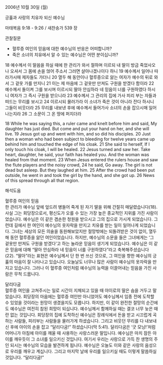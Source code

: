 2006년 10월 30일 (월)

긍휼과 사랑의 치유자 되신 예수님



마태복음 9:18 - 9:26 / 새찬송가 539 장


관찰질문

- 혈루증 여인의 믿음에 대한 예수님의 반응은 어떠합니까?
- 죽은 소녀의 치유에서 알 수 있는 예수님은 어떤 분이십니까? 


18 예수께서 이 말씀을 하실 때에 한 관리가 와서 절하며 이르되 내 딸이 방금 죽었사오나 오셔서 그 몸에 손을 얹어 주소서 그러면 살아나겠나이다 하니 19 예수께서 일어나 따라가시매 제자들도 가더니 20 열두 해 동안이나 혈루증으로 앓는 여자가 예수의 뒤로 와서 그 겉옷 가를 만지니 21 이는 제 마음에 그 겉옷만 만져도 구원을 받겠다 함이라 22 예수께서 돌이켜 그를 보시며 이르시되 딸아 안심하라 네 믿음이 너를 구원하였다 하시니 여자가 그 즉시 구원을 받으니라 23 예수께서 그 관리의 집에 가사 피리 부는 자들과 떠드는 무리를 보시고 24 이르시되 물러가라 이 소녀가 죽은 것이 아니라 잔다 하시니 그들이 비웃더라 25 무리를 내보낸 후에 예수께서 들어가사 소녀의 손을 잡으시매 일어나는지라 26 그 소문이 그 온 땅에 퍼지더라

18  While he was saying this, a ruler came and knelt before him and said, My daughter has just died. But come and put your hand on her, and she will live. 19 Jesus got up and went with him, and so did his disciples. 20  Just then a woman who had been subject to bleeding for twelve years came up behind him and touched the edge of his cloak. 21  She said to herself, If I only touch his cloak, I will be healed. 22  Jesus turned and saw her. Take heart, daughter, he said, your faith has healed you. And the woman was healed from that moment. 23  When Jesus entered the rulers house and saw the flute players and the noisy crowd, 24  he said, Go away. The girl is not dead but asleep. But they laughed at him. 25  After the crowd had been put outside, he went in and took the girl by the hand, and she got up. 26  News of this spread through all that region.

해석도움





혈루증 여인의 믿음  
한 관리가 예수님 앞에 엎드려 병들어 죽게 된 자기 딸을 위해 간절히 매달렸습니다(18). 사실 그는 회당장으로서, 평신도가 오를 수 있는 가장 높은 종교적인 지위를 가진 사람이었습니다. 예수님은 이 같은 겸손한 청원을 받으시고 그의 집으로 가시게 되었습니다. 그런데 길에서 한 여인이 예수님의 옷자락을 만지고 치유를 받는 일이 일어나게 되었습니다. 그녀는 세상의 모든 의술을 동원해보았지만 절망밖에는 되돌려받은 것이 없이, 열두 해 동안 혈루증을 앓던 여인이었습니다. 하지만, 예수님의 소문을 들은 그녀에게는 ‘그 겉옷만 만져도 구원을 받겠다’고 하는 놀라운 믿음이 생기게 되었습니다. 예수님은 이 같은 믿음에 대해 “딸아 안심하라 네 믿음이 너를 구원하였다”라고 축복해주셨습니다(22). “딸아”라는 표현은 예수님께서 단 한 번 쓰신 것으로, 그 여인을 향한 예수님의 긍휼의 마음이 잘 나타나고 있습니다. 오늘날도 너무나 많은 사람이 예수님의 옷자락을 만지고 있습니다. 그러나 이 혈루증 여인처럼 예수님의 능력을 이끌어내는 믿음을 가진 사람은 무척 드뭅니다.    

달리다굼  
혈루증 여인을 고쳐주시는 일로 시간이 지체되고 있을 때 야이로의 딸은 숨을 거두고 말았습니다. 회당장의 마음에는 혈루증 여인만 아니었어도 예수님께서 임종 전에 도착할 수 있었을 것이라는 원망이 생겼을지도 모릅니다. 하지만, 이 같이 완전한 절망의 순간에도 예수님은 여전히 참된 희망이 되십니다. 예수님께서 함께하실 때는 결코 너무 늦은 때란 없는 것입니다. 회당장의 집에 도착하신 예수님은 장례식에서 돈을 받고 시끄럽게 곡하는 사람들, 피리부는 사람들을 물러가게 하셨습니다. 그리고 비웃던 무리를 다 내보내신 후에 아이의 손을 잡고 “달리다굼!” 하셨습니다(막 5:41). 달리다굼은 ‘굿 모닝!’처럼 어머니가 아침에 아이를 깨울 때 사용하는 사랑스러운 말입니다. 예수님은 마치 잠든 아이를 깨우듯이 그 소녀를 일으키신 것입니다. 여기서 우리는 사랑으로 가득 찬 생명의 주인 되시는 예수님의 모습을 발견하게 됩니다. 예수님은 오늘도 이와 같은 사랑의 음성으로 우리를 깨우고 계십니다. 그리고 마지막 날에 우리를 일으키실 때도 이렇게 말씀하실 것입니다. “달리다굼!”